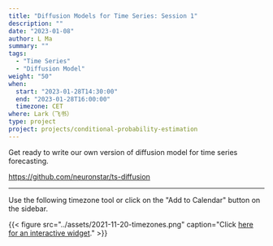 ```yaml
---
title: "Diffusion Models for Time Series: Session 1"
description: ""
date: "2023-01-08"
author: L Ma
summary: ""
tags:
  - "Time Series"
  - "Diffusion Model"
weight: "50"
when:
  start: "2023-01-28T14:30:00"
  end: "2023-01-28T16:00:00"
  timezone: CET
where: Lark（飞书）
type: project
project: projects/conditional-probability-estimation
---
```


Get ready to write our own version of diffusion model for time series forecasting.

https://github.com/neuronstar/ts-diffusion

---

Use the following timezone tool or click on the "Add to Calendar" button on the sidebar.

{{< figure src="../assets/2021-11-20-timezones.png" caption="Click [here for an interactive widget](https://www.worldtimebuddy.com/?qm=1&lid=1816670,2950159,5,8&h=1816670&date=2021-11-20&sln=21-22.5&hf=1)." >}}



